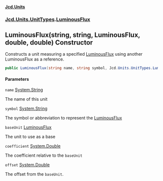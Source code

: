 #### [Jcd.Units](index.md 'index')
### [Jcd.Units.UnitTypes](Jcd.Units.UnitTypes.md 'Jcd.Units.UnitTypes').[LuminousFlux](Jcd.Units.UnitTypes.LuminousFlux.md 'Jcd.Units.UnitTypes.LuminousFlux')

## LuminousFlux(string, string, LuminousFlux, double, double) Constructor

Constructs a unit measuring a specified [LuminousFlux](Jcd.Units.UnitTypes.LuminousFlux.md 'Jcd.Units.UnitTypes.LuminousFlux') using another LuminousFlux as a reference.

```csharp
public LuminousFlux(string name, string symbol, Jcd.Units.UnitTypes.LuminousFlux baseUnit, double coefficient, double offset=0.0);
```
#### Parameters

<a name='Jcd.Units.UnitTypes.LuminousFlux.LuminousFlux(string,string,Jcd.Units.UnitTypes.LuminousFlux,double,double).name'></a>

`name` [System.String](https://docs.microsoft.com/en-us/dotnet/api/System.String 'System.String')

The name of this unit

<a name='Jcd.Units.UnitTypes.LuminousFlux.LuminousFlux(string,string,Jcd.Units.UnitTypes.LuminousFlux,double,double).symbol'></a>

`symbol` [System.String](https://docs.microsoft.com/en-us/dotnet/api/System.String 'System.String')

The symbol or abbreviation to represent the [LuminousFlux](Jcd.Units.UnitTypes.LuminousFlux.md 'Jcd.Units.UnitTypes.LuminousFlux')

<a name='Jcd.Units.UnitTypes.LuminousFlux.LuminousFlux(string,string,Jcd.Units.UnitTypes.LuminousFlux,double,double).baseUnit'></a>

`baseUnit` [LuminousFlux](Jcd.Units.UnitTypes.LuminousFlux.md 'Jcd.Units.UnitTypes.LuminousFlux')

The unit to use as a base

<a name='Jcd.Units.UnitTypes.LuminousFlux.LuminousFlux(string,string,Jcd.Units.UnitTypes.LuminousFlux,double,double).coefficient'></a>

`coefficient` [System.Double](https://docs.microsoft.com/en-us/dotnet/api/System.Double 'System.Double')

The coefficient relative to the `baseUnit`

<a name='Jcd.Units.UnitTypes.LuminousFlux.LuminousFlux(string,string,Jcd.Units.UnitTypes.LuminousFlux,double,double).offset'></a>

`offset` [System.Double](https://docs.microsoft.com/en-us/dotnet/api/System.Double 'System.Double')

The offset from the `baseUnit`.